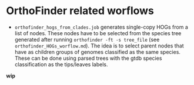# OrthoFinder related worflows

- `orthofinder_hogs_from_clades.job` generates single-copy HOGs from a list of nodes. These nodes
have to be selected from the species tree generated after running `orthofinder -ft -s tree_file` (see `orthofinder_HOGs_worflow.md`). The idea is to select parent nodes that have as children groups of genomes classified as the same species. These can be done using 
parsed trees with the gtdb species classification as the tips/leaves labels. 

**wip**